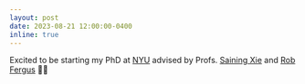 ```yaml
---
layout: post
date: 2023-08-21 12:00:00-0400
inline: true
---
```


Excited to be starting my PhD at [NYU][CILVR] advised by Profs.
[Saining Xie][Saining]
and [Rob Fergus][Fergus] 🎉🗽

[CILVR]: https://wp.nyu.edu/cilvr/
[Saining]: https://www.sainingxie.com/
[Fergus]: https://cs.nyu.edu/~fergus/
